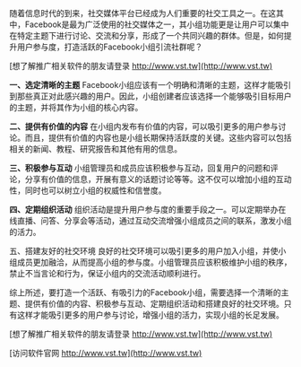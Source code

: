 随着信息时代的到来，社交媒体平台已经成为人们重要的社交工具之一。在这其中，Facebook是最为广泛使用的社交媒体之一，其小组功能更是让用户可以集中在特定主题下进行讨论、交流和分享，形成了一个共同兴趣的群体。但是，如何提升用户参与度，打造活跃的Facebook小组引流社群呢？

[想了解推广相关软件的朋友请登录 http://www.vst.tw](http://www.vst.tw)

**一、选定清晰的主题**
Facebook小组应该有一个明确和清晰的主题，这样才能吸引到那些真正对此感兴趣的用户。因此，小组创建者应该选择一个能够吸引目标用户的主题，并将其作为小组的核心内容。

**二、提供有价值的内容**
在小组内发布有价值的内容，可以吸引更多的用户参与讨论。而且，提供有价值的内容也是小组长期保持活跃度的关键。这些内容可以包括相关的新闻、教程、研究报告和其他有用的信息。

**三、积极参与互动**
小组管理员和成员应该积极参与互动，回复用户的问题和评论，分享有价值的信息，开展有意义的话题讨论等等。这不仅可以增加小组的互动性，同时也可以树立小组的权威性和信誉度。

**四、定期组织活动**
组织活动是提升用户参与度的重要手段之一。可以定期举办在线直播、问答、分享会等活动，通过互动交流增强小组成员之间的联系，激发小组的活力。

五、搭建友好的社交环境
良好的社交环境可以吸引更多的用户加入小组，并使小组成员更加融洽，从而提高小组的参与度。小组管理员应该积极维护小组的秩序，禁止不当言论和行为，保证小组内的交流活动顺利进行。

综上所述，要打造一个活跃、有吸引力的Facebook小组，需要选择一个清晰的主题、提供有价值的内容、积极参与互动、定期组织活动和搭建良好的社交环境。只有这样才能吸引更多的用户参与讨论，增强小组的活力，实现小组的长足发展。

[想了解推广相关软件的朋友请登录 http://www.vst.tw](http://www.vst.tw)


[访问软件官网 http://www.vst.tw](http://www.vst.tw)
